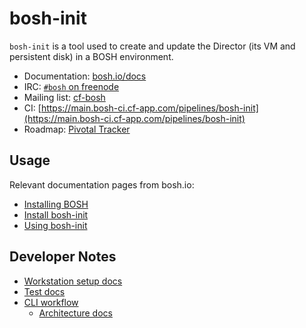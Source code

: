 # bosh-init

`bosh-init` is a tool used to create and update the Director (its VM and persistent disk) in a BOSH environment.

* Documentation: [bosh.io/docs](https://bosh.io/docs)
* IRC: [`#bosh` on freenode](http://webchat.freenode.net/?channels=bosh)
* Mailing list: [cf-bosh](https://lists.cloudfoundry.org/pipermail/cf-bosh)
* CI: [https://main.bosh-ci.cf-app.com/pipelines/bosh-init](https://main.bosh-ci.cf-app.com/pipelines/bosh-init)
* Roadmap: [Pivotal Tracker](https://www.pivotaltracker.com/n/projects/1133984)

## Usage

Relevant documentation pages from bosh.io:

- [Installing BOSH](http://bosh.io/docs#install)
- [Install bosh-init](https://bosh.io/docs/install-bosh-init.html)
- [Using bosh-init](https://bosh.io/docs/using-bosh-init.html)

## Developer Notes

- [Workstation setup docs](docs/build.md)
- [Test docs](docs/test.md)
- [CLI workflow](docs/cli_workflow.md)
  - [Architecture docs](docs/architecture.md)
